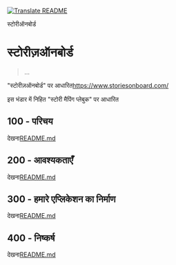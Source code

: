 [![Translate README](https://github.com/vanHeemstraSystems/storiesonboard/actions/workflows/readme.yml/badge.svg)](https://github.com/vanHeemstraSystems/storiesonboard/actions/workflows/readme.yml)

स्टोरीऑनबोर्ड

# स्टोरीज़ऑनबोर्ड

> ...

"स्टोरीज़ऑनबोर्ड" पर आधारित<https://www.storiesonboard.com/>

इस भंडार में निहित "स्टोरी मैपिंग प्लेबुक" पर आधारित

## 100 - परिचय

देखना[README.md](./100/README.md)

## 200 - आवश्यकताएँ

देखना[README.md](./200/README.md)

## 300 - हमारे एप्लिकेशन का निर्माण

देखना[README.md](./300/README.md)

## 400 - निष्कर्ष

देखना[README.md](./400/README.md)
